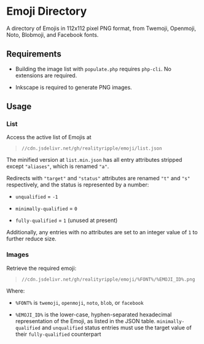 # Emoji Directory
A directory of Emojis in 112x112 pixel PNG format, from Twemoji, Openmoji, Noto, Blobmoji, and Facebook fonts.  

## Requirements
 - Building the image list with `populate.php` requires `php-cli`. No extensions are required.  
 
 - Inkscape is required to generate PNG images.  

## Usage

### List
Access the active list of Emojis at  
 > `//cdn.jsdelivr.net/gh/realityripple/emoji/list.json`  

The minified version at `list.min.json` has all entry attributes stripped except `"aliases"`, which is renamed `"a"`.  

Redirects with `"target"` and `"status"` attributes are renamed `"t"` and `"s"` respectively, and the status is represented by a number:  
 - `unqualified` = `-1`  
 
 - `minimally-qualified` = `0`  
 
 - `fully-qualified` = `1` (unused at present)  

Additionally, any entries with no attributes are set to an integer value of `1` to further reduce size.  

### Images
Retrieve the required emoji:  
 > `//cdn.jsdelivr.net/gh/realityripple/emoji/%FONT%/%EMOJI_ID%.png`  

Where:  

 - `%FONT%` is `twemoji`, `openmoji`, `noto`, `blob`, or `facebook`  

 - `%EMOJI_ID%` is the lower-case, hyphen-separated hexadecimal representation of the Emoji, as listed in the JSON table. `minimally-qualified` and `unqualified` status entries must use the target value of their `fully-qualified` counterpart  
